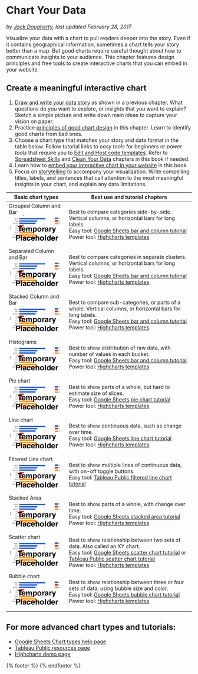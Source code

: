 # Chart Your Data
*by [Jack Dougherty](../introduction/who.md), last updated February 28, 2017*

Visualize your data with a chart to pull readers deeper into the story. Even if it contains geographical information, sometimes a chart tells your story better than a map. But good charts require careful thought about how to communicate insights to your audience. This chapter features design principles and free tools to create interactive charts that you can embed in your website.

## Create a meaningful interactive chart
1) [Draw and write your data story](../../choose/draw) as shown in a previous chapter. What questions do you want to explore, or insights that you want to explain? Sketch a simple picture and write down main ideas to capture your vision on paper.
2) Practice [principles of good chart design](design) in this chapter. Learn to identify good charts from bad ones.
3) Choose a chart type that matches your story and data format in the table below. Follow tutorial links to *easy tools* for beginners or *power tools* that require you to [Edit and Host code templates](../edit). Refer to [Spreadsheet Skills](../spreadsheet) and [Clean Your Data](../clean) chapters in this book if needed.
4) Learn how to [embed your interactive chart in your website](../embed) in this book.
5) Focus on [storytelling](../storytelling) to accompany your visualization. Write compelling titles, labels, and sentences that call attention to the most meaningful insights in your chart, and explain any data limitations.

| Basic chart types | Best use and tutorial chapters |
| --- | --- |
| Grouped Column and Bar<br> ![](chart-placeholder.png) | Best to compare categories side-by-side. Vertical columns, or horizontal bars for long labels. <br>Easy tool: [Google Sheets bar and column tutorial](column-bar-google)<br>Power tool: [Highcharts templates](../highcharts/) |
| Separated Column and Bar<br> ![](chart-placeholder.png) | Best to compare categories in separate clusters. Vertical columns, or horizontal bars for long labels.<br>Easy tool: [Google Sheets bar and column tutorial](column-bar-google)<br>Power tool: [Highcharts templates](../highcharts/) |
| Stacked Column and Bar<br> ![](chart-placeholder.png) | Best to compare sub-categories, or parts of a whole. Vertical columns, or horizontal bars for long labels.<br>Easy tool: [Google Sheets bar and column tutorial](column-bar-google)<br>Power tool: [Highcharts templates](../highcharts/) |
| Histograms<br> ![](chart-placeholder.png) | Best to show distribution of raw data, with number of values in each bucket.<br>Easy tool: [Google Sheets bar and column tutorial](column-bar-google)<br>Power tool: [Highcharts templates](../highcharts/) |
| Pie chart<br> ![](chart-placeholder.png) | Best to show parts of a whole, but hard to estimate size of slices.<br>Easy tool: [Google Sheets pie chart tutorial](pie-line-area-google)<br>Power tool: [Highcharts templates](../highcharts/) |
| Line chart<br> ![](chart-placeholder.png) | Best to show continuous data, such as change over time.<br>Easy tool: [Google Sheets line chart tutorial](pie-line-area-google)<br>Power tool: [Highcharts templates](../highcharts/) |
| Filtered Line chart <br> ![](chart-placeholder.png) | Best to show multiple lines of continuous data, with on-off toggle buttons. <br>Easy tool: [Tableau Public filtered line chart tutorial](filtered-line-chart-tableau) |
| Stacked Area<br> ![](chart-placeholder.png) | Best to show parts of a whole, with change over time. <br>Easy tool: [Google Sheets stacked area tutorial](pie-line-area-google)<br>Power tool: [Highcharts templates](../highcharts/) |
| Scatter chart <br> ![](chart-placeholder.png) | Best to show relationship between two sets of data. Also called an XY chart. <br>Easy tool: [Google Sheets scatter chart tutorial](scatter-bubble-google) or [Tableau Public scatter chart tutorial](scatter-chart-tableau-public/)<br>Power tool: [Highcharts templates](../highcharts) |
| Bubble chart <br> ![](chart-placeholder.png) | Best to show relationship between three or four sets of data, using bubble size and color.<br>Easy tool: [Google Sheets bubble chart tutorial](scatter-bubble-google)<br>Power tool: [Highcharts templates](../highcharts/) |

## For more advanced chart types and tutorials:
- [Google Sheets Chart types help page](https://support.google.com/docs/answer/190718)
- [Tableau Public resources page](https://public.tableau.com/en-us/s/resources)
- [Highcharts demo page](http://www.highcharts.com/demo)

{% footer %}
{% endfooter %}
